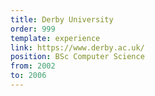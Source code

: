 ```yaml
---
title: Derby University
order: 999
template: experience
link: https://www.derby.ac.uk/
position: BSc Computer Science
from: 2002
to: 2006
---
```

